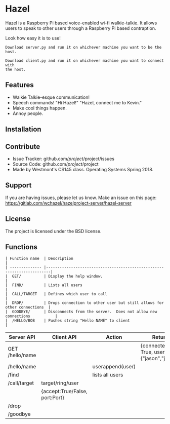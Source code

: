 
Hazel
========

Hazel is a Raspberry Pi based voice-enabled wi-fi walkie-talkie.  It allows users to speak to other
users through a Raspberry Pi based contraption.

Look how easy it is to use!

    Download server.py and run it on whichever machine you want to be the host.

    Download client.py and run it on whichever machine you want to connect with
    the host.


Features
--------

- Walkie Talkie-esque communication!
- Speech commands!  "Hi Hazel!"  "Hazel, connect me to Kevin."
- Make cool things happen.
- Annoy people.

Installation
------------



Contribute
----------

- Issue Tracker: github.com/$project/$project/issues
- Source Code: github.com/$project/$project
- Made by Westmont's CS145 class.  Operating Systems Spring 2018.

Support
-------

If you are having issues, please let us know.
Make an issue on this page: https://gitlab.com/wchazel/hazelproject-server/hazel-server

License
-------

The project is licensed under the BSD license.


Functions
---------

    | Function name  | Description                                                            |
    | -------------- |------------------------------------------------------------------------|
    |  GET/          | Display the help window.                                               |
    |  FIND/         | Lists all users                                                        |
    |  CALL/TARGET   | Defines which user to call                                             |
    |  DROP/         | Drops connection to other user but still allows for other connections  |
    |  GOODBYE/      | Disconnects from the server.  Does not allow new connections           |
    |  /HELLO/BOB    | Pushes string "Hello NAME" to client                                   |

| Server API          |    Client API                        |   Action                             |  Return                                      |
|---------------------|--------------------------------------|--------------------------------------|----------------------------------------------|
|  GET /hello/name    |                                      |                                      | {connected True, users:{"jason","john"}}     |
|  /hello/name        |                                      | userappend(user)                     |                                              |
|  /find              |                                      | lists all users                      |                                              |
|  /call/target       | target/ring/user                     |                                      |                                              |
|                     | {accept:True/False, port:Port}       |                                      |                                              |
|  /drop              |                                      |                                      |                                              |
|  /goodbye           |                                      |                                      |                                              |


